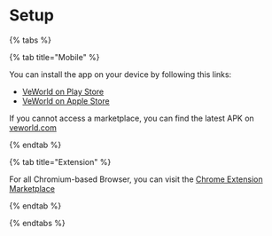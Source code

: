 # Setup

{% tabs %}

{% tab title="Mobile" %} 

You can install the app on your device by following this links:

- [VeWorld on Play Store](https://play.google.com/store/apps/details?id=org.vechain.veworld.app&utm_source=docs_vechain&utm_medium=website&utm_campaign=vechain_communication)
- [VeWorld on Apple Store](https://apps.apple.com/us/app/veworld/id6446854569?campaign=docs_vechain)

If you cannot access a marketplace, you can find the latest APK on [veworld.com](https://www.veworld.com/)

{% endtab %}

{% tab title="Extension" %}

For all Chromium-based Browser, you can visit the [Chrome Extension Marketplace](https://chromewebstore.google.com/detail/veworld/ffondjhiilhjpmfakjbejdgbemolaaho?utm_source=docs_vechain&utm_medium=website&utm_campaign=vechain_communication)

{% endtab %}

{% endtabs %}